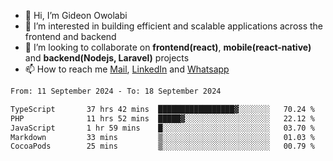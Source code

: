 - 👋 Hi, I’m Gideon Owolabi
- 👀 I’m interested in building efficient and scalable applications across the frontend and backend
- 💞️ I’m looking to collaborate on <b>frontend(react)</b>, <b>mobile(react-native)</b> and <b>backend(Nodejs, Laravel)</b> projects
- 📫 How to reach me <a href="mailto:gideoniyin2021@gmail.com">Mail</a>, <a href="https://www.linkedin.com/in/gideon-owolabi-9b667a232/">LinkedIn</a> and <a href="https://wa.me/2348055377085">Whatsapp</a>

<!---
gude1/gude1 is a ✨ special ✨ repository because its `README.md` (this file) appears on your GitHub profile.
You can click the Preview link to take a look at your changes.
--->

<!--START_SECTION:waka-->

```txt
From: 11 September 2024 - To: 18 September 2024

TypeScript       37 hrs 42 mins  █████████████████▓░░░░░░░   70.24 %
PHP              11 hrs 52 mins  █████▓░░░░░░░░░░░░░░░░░░░   22.12 %
JavaScript       1 hr 59 mins    █░░░░░░░░░░░░░░░░░░░░░░░░   03.70 %
Markdown         33 mins         ▒░░░░░░░░░░░░░░░░░░░░░░░░   01.03 %
CocoaPods        25 mins         ▒░░░░░░░░░░░░░░░░░░░░░░░░   00.79 %
```

<!--END_SECTION:waka-->

